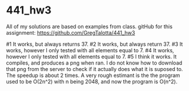 # 441_hw3

All of my solutions are based on examples from class.
gitHub for this assignment: https://github.com/GregTalotta/441_hw3

#1
It works, but always returns 37.
#2
It works, but always return 37.
#3
It works, however I only tested with all elements equal to 7.
#4
It works, however I only tested with all elements equal to 7.
#5
I think it works. It compiles, and produces a png when ran. 
I do not know how to download that png from the server to check if it actually 
does what it is suposed to. 
The speedup is about 2 times.
A very rough estimant is the the program used to be O(2n^2) with n being 2048,
and now the program is O(n^2). 
